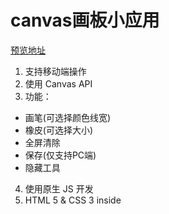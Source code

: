 # canvas画板小应用
[预览地址](https://brendanfich.github.io/canvas-demo/index.html)
1. 支持移动端操作
2. 使用 Canvas API
3. 功能：
  - 画笔(可选择颜色线宽)
  - 橡皮(可选择大小)
  - 全屏清除
  - 保存(仅支持PC端)
  - 隐藏工具
4. 使用原生 JS 开发
5. HTML 5 & CSS 3 inside
